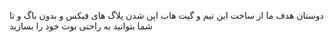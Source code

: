 دوستان هدف ما از ساخت این تیم و گیت هاب اپن شدن پلاگ های فیکس و بدون باگ و تا شما بتوانید به راحتی بوت خود را بسازید
